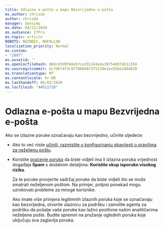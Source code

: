 ```yaml
---
title: Odlazna e-pošta u mapu Bezvrijedna e-pošta
ms.author: chrisda
author: chrisda
manager: dansimp
ms.date: 04/21/2020
ms.audience: ITPro
ms.topic: article
ROBOTS: NOINDEX, NOFOLLOW
localization_priority: Normal
ms.custom:
- "2697"
ms.assetid: ''
ms.openlocfilehash: 869cd3d9fb8e5fce291244e4a39754d074b11358
ms.sourcegitcommit: bc7d6f4f3c9f7060d073f5130e1ec856e248d020
ms.translationtype: MT
ms.contentlocale: hr-HR
ms.lasthandoff: 06/02/2020
ms.locfileid: "44511716"
---
```

# <a name="outbound-email-to-junk-email-folder"></a>Odlazna e-pošta u mapu Bezvrijedna e-pošta

Ako se izlazne poruke označavaju kao bezvrijedno, učinite sljedeće:

- Ako to već niste [učinili, razmislite o konfiguriranju obavijesti o pravilima za neželjenu poštu](https://docs.microsoft.com/microsoft-365/security/office-365-security/configure-the-outbound-spam-policy).

- Koristite [praćenje poruka](https://docs.microsoft.com/microsoft-365/security/office-365-security/message-trace-scc) da biste vidjeli ima li izlazna poruka vrijednost događaja **Spam** s dodatnim detaljima: **Koristite skup isporuke visokog rizika**.

  Za te poruke provjerite sadržaj poruke da biste vidjeli što se može smatrati neželjenom poštom. Na primjer, potpisi ponekad mogu uzrokovati probleme za mnoge korisnike.

  Ako imate više primjera legitimnih izlaznih poruka koje se označavaju kao bezvrijedna, otvorite ulaznicu za podršku i zamolite agenta za podršku da pošalje vaše poruke kao lažno pozitivne našim analitičarima neželjene pošte. Budite spremni na pružanje oglednih poruka koje uključuju sva zaglavlja poruka.
